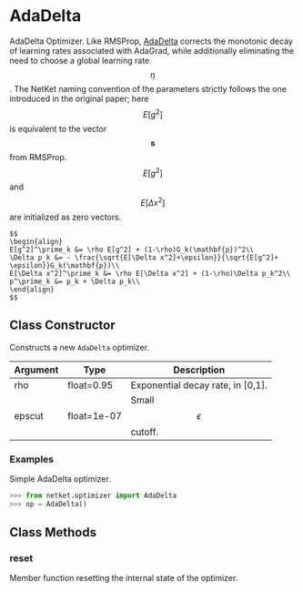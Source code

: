 # AdaDelta
AdaDelta Optimizer.
    Like RMSProp, [AdaDelta](http://arxiv.org/abs/1212.5701) corrects the
    monotonic decay of learning rates associated with AdaGrad,
    while additionally eliminating the need to choose a global
    learning rate $$ \eta $$. The NetKet naming convention of
    the parameters strictly follows the one introduced in the original paper;
    here $$E[g^2]$$ is equivalent to the vector $$\mathbf{s}$$ from RMSProp.
    $$E[g^2]$$ and $$E[\Delta x^2]$$ are initialized as zero vectors.

    $$
    \begin{align}
    E[g^2]^\prime_k &= \rho E[g^2] + (1-\rho)G_k(\mathbf{p})^2\\
    \Delta p_k &= - \frac{\sqrt{E[\Delta x^2]+\epsilon}}{\sqrt{E[g^2]+ \epsilon}}G_k(\mathbf{p})\\
    E[\Delta x^2]^\prime_k &= \rho E[\Delta x^2] + (1-\rho)\Delta p_k^2\\
    p^\prime_k &= p_k + \Delta p_k\\
    \end{align}
    $$

## Class Constructor
Constructs a new ``AdaDelta`` optimizer.

|Argument|   Type    |           Description           |
|--------|-----------|---------------------------------|
|rho     |float=0.95 |Exponential decay rate, in [0,1].|
|epscut  |float=1e-07|Small $$\epsilon$$ cutoff.       |


### Examples
Simple AdaDelta optimizer.

```python
>>> from netket.optimizer import AdaDelta
>>> op = AdaDelta()

```



## Class Methods 
### reset
Member function resetting the internal state of the optimizer.


